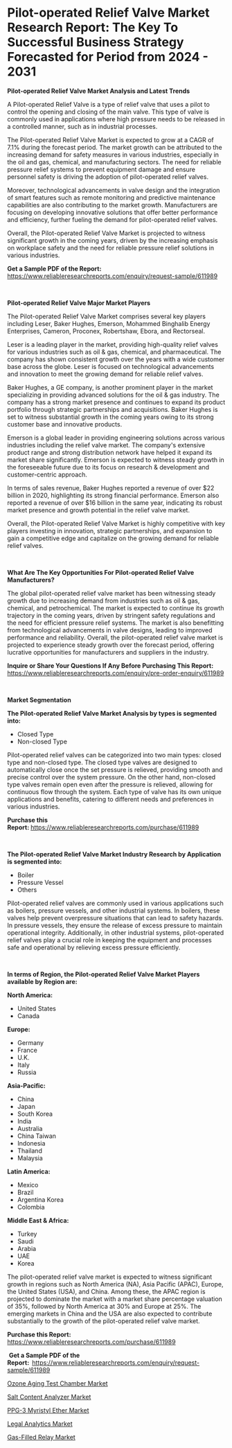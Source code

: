 <p><h1>Pilot-operated Relief Valve Market Research Report: The Key To Successful Business Strategy Forecasted for Period from 2024 - 2031</h1></p><p><strong>Pilot-operated Relief Valve Market Analysis and Latest Trends</strong></p>
<p><p>A Pilot-operated Relief Valve is a type of relief valve that uses a pilot to control the opening and closing of the main valve. This type of valve is commonly used in applications where high pressure needs to be released in a controlled manner, such as in industrial processes.</p><p>The Pilot-operated Relief Valve Market is expected to grow at a CAGR of 7.1% during the forecast period. The market growth can be attributed to the increasing demand for safety measures in various industries, especially in the oil and gas, chemical, and manufacturing sectors. The need for reliable pressure relief systems to prevent equipment damage and ensure personnel safety is driving the adoption of pilot-operated relief valves.</p><p>Moreover, technological advancements in valve design and the integration of smart features such as remote monitoring and predictive maintenance capabilities are also contributing to the market growth. Manufacturers are focusing on developing innovative solutions that offer better performance and efficiency, further fueling the demand for pilot-operated relief valves.</p><p>Overall, the Pilot-operated Relief Valve Market is projected to witness significant growth in the coming years, driven by the increasing emphasis on workplace safety and the need for reliable pressure relief solutions in various industries.</p></p>
<p><strong>Get a Sample PDF of the Report:&nbsp;</strong> <a href="https://www.reliableresearchreports.com/enquiry/request-sample/611989">https://www.reliableresearchreports.com/enquiry/request-sample/611989</a></p>
<p>&nbsp;</p>
<p><strong>Pilot-operated Relief Valve Major Market Players</strong></p>
<p><p>The Pilot-operated Relief Valve Market comprises several key players including Leser, Baker Hughes, Emerson, Mohammed Binghalib Energy Enterprises, Cameron, Proconex, Robertshaw, Ebora, and Rectorseal. </p><p>Leser is a leading player in the market, providing high-quality relief valves for various industries such as oil & gas, chemical, and pharmaceutical. The company has shown consistent growth over the years with a wide customer base across the globe. Leser is focused on technological advancements and innovation to meet the growing demand for reliable relief valves.</p><p>Baker Hughes, a GE company, is another prominent player in the market specializing in providing advanced solutions for the oil & gas industry. The company has a strong market presence and continues to expand its product portfolio through strategic partnerships and acquisitions. Baker Hughes is set to witness substantial growth in the coming years owing to its strong customer base and innovative products.</p><p>Emerson is a global leader in providing engineering solutions across various industries including the relief valve market. The company's extensive product range and strong distribution network have helped it expand its market share significantly. Emerson is expected to witness steady growth in the foreseeable future due to its focus on research & development and customer-centric approach.</p><p>In terms of sales revenue, Baker Hughes reported a revenue of over $22 billion in 2020, highlighting its strong financial performance. Emerson also reported a revenue of over $16 billion in the same year, indicating its robust market presence and growth potential in the relief valve market. </p><p>Overall, the Pilot-operated Relief Valve Market is highly competitive with key players investing in innovation, strategic partnerships, and expansion to gain a competitive edge and capitalize on the growing demand for reliable relief valves.</p></p>
<p>&nbsp;</p>
<p><strong>What Are The Key Opportunities For Pilot-operated Relief Valve Manufacturers?</strong></p>
<p><p>The global pilot-operated relief valve market has been witnessing steady growth due to increasing demand from industries such as oil & gas, chemical, and petrochemical. The market is expected to continue its growth trajectory in the coming years, driven by stringent safety regulations and the need for efficient pressure relief systems. The market is also benefitting from technological advancements in valve designs, leading to improved performance and reliability. Overall, the pilot-operated relief valve market is projected to experience steady growth over the forecast period, offering lucrative opportunities for manufacturers and suppliers in the industry.</p></p>
<p><strong>Inquire or Share Your Questions If Any Before Purchasing This Report:</strong> <a href="https://www.reliableresearchreports.com/enquiry/pre-order-enquiry/611989">https://www.reliableresearchreports.com/enquiry/pre-order-enquiry/611989</a></p>
<p>&nbsp;</p>
<p><strong>Market Segmentation</strong></p>
<p><strong>The Pilot-operated Relief Valve Market Analysis by types is segmented into:</strong></p>
<p><ul><li>Closed Type</li><li>Non-closed Type</li></ul></p>
<p><p>Pilot-operated relief valves can be categorized into two main types: closed type and non-closed type. The closed type valves are designed to automatically close once the set pressure is relieved, providing smooth and precise control over the system pressure. On the other hand, non-closed type valves remain open even after the pressure is relieved, allowing for continuous flow through the system. Each type of valve has its own unique applications and benefits, catering to different needs and preferences in various industries.</p></p>
<p><strong>Purchase this Report:&nbsp;</strong><a href="https://www.reliableresearchreports.com/purchase/611989">https://www.reliableresearchreports.com/purchase/611989</a></p>
<p>&nbsp;</p>
<p><strong>The Pilot-operated Relief Valve Market Industry Research by Application is segmented into:</strong></p>
<p><ul><li>Boiler</li><li>Pressure Vessel</li><li>Others</li></ul></p>
<p><p>Pilot-operated relief valves are commonly used in various applications such as boilers, pressure vessels, and other industrial systems. In boilers, these valves help prevent overpressure situations that can lead to safety hazards. In pressure vessels, they ensure the release of excess pressure to maintain operational integrity. Additionally, in other industrial systems, pilot-operated relief valves play a crucial role in keeping the equipment and processes safe and operational by relieving excess pressure efficiently.</p></p>
<p>&nbsp;</p>
<p><strong>In terms of Region, the Pilot-operated Relief Valve Market Players available by Region are:</strong></p>
<p>
    <p> <strong> North America: </strong>
        <ul>
            <li>United States</li>
            <li>Canada</li>
        </ul>
        </p> 
    <p> <strong> Europe: </strong>
        <ul>
            <li>Germany</li>
            <li>France</li>
            <li>U.K.</li>
            <li>Italy</li>
            <li>Russia</li>
        </ul>
        </p> 
    <p> <strong> Asia-Pacific: </strong>
        <ul>
            <li>China</li>
            <li>Japan</li>
            <li>South Korea</li>
            <li>India</li>
            <li>Australia</li>
            <li>China Taiwan</li>
            <li>Indonesia</li>
            <li>Thailand</li>
            <li>Malaysia</li>
        </ul>
        </p> 
    <p> <strong> Latin America: </strong>
        <ul>
            <li>Mexico</li>
            <li>Brazil</li>
            <li>Argentina Korea</li>
            <li>Colombia</li>
        </ul>
        </p> 
    <p> <strong> Middle East & Africa: </strong>
        <ul>
            <li>Turkey</li>
            <li>Saudi</li>
            <li>Arabia</li>
            <li>UAE</li>
            <li>Korea</li>
        </ul>
    </p>
    </p>
<p><p>The pilot-operated relief valve market is expected to witness significant growth in regions such as North America (NA), Asia Pacific (APAC), Europe, the United States (USA), and China. Among these, the APAC region is projected to dominate the market with a market share percentage valuation of 35%, followed by North America at 30% and Europe at 25%. The emerging markets in China and the USA are also expected to contribute substantially to the growth of the pilot-operated relief valve market.</p></p>
<p><strong>Purchase this Report: </strong><a href="https://www.reliableresearchreports.com/purchase/611989">https://www.reliableresearchreports.com/purchase/611989</a></p>
<p>&nbsp;<strong>Get a Sample PDF of the Report:&nbsp;&nbsp;</strong><a href="https://www.reliableresearchreports.com/enquiry/request-sample/611989">https://www.reliableresearchreports.com/enquiry/request-sample/611989</a></p>
<p><strong></strong></p>
<p><p><a href="https://medium.com/@kathydavis04/ozone-aging-test-chamber-market-trends-forecast-and-competitive-analysis-to-2031-816ada31d63c">Ozone Aging Test Chamber Market</a></p><p><a href="https://medium.com/@kathydavis04/salt-content-analyzer-market-size-cagr-trends-2024-2030-c7af4d90040b">Salt Content Analyzer Market</a></p><p><a href="https://github.com/jaidynmorantestelletmjzya/Market-Research-Report-List-1/blob/main/ppg-3-myristyl-ether-market.md">PPG-3 Myristyl Ether Market</a></p><p><a href="https://medium.com/@saraprifti1917/legal-analytics-market-report-reveals-the-latest-trends-and-growth-opportunities-of-this-market-c2501f556952">Legal Analytics Market</a></p><p><a href="https://github.com/juniordelafrance/Market-Research-Report-List-1/blob/main/gas-filled-relay-market.md">Gas-Filled Relay Market</a></p></p>